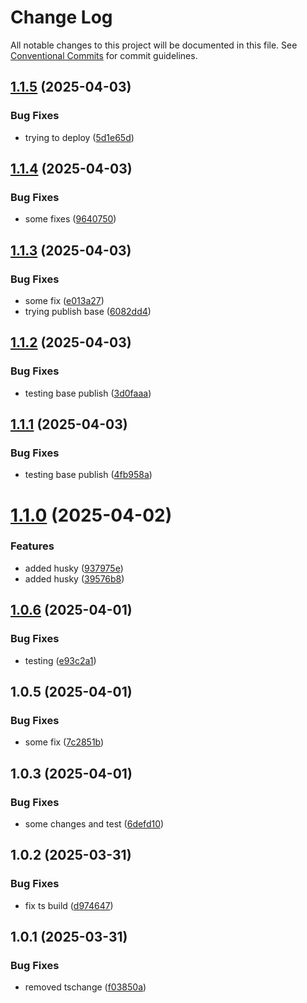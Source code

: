 # Change Log

All notable changes to this project will be documented in this file.
See [Conventional Commits](https://conventionalcommits.org) for commit guidelines.

## [1.1.5](https://github.com/ab-ui-tools/ab-ui-tools/compare/@ab.uitools/base@1.1.4...@ab.uitools/base@1.1.5) (2025-04-03)

### Bug Fixes

- trying to deploy ([5d1e65d](https://github.com/ab-ui-tools/ab-ui-tools/commit/5d1e65d88ab70ff3296de7886a82d92a02742cbf))

## [1.1.4](https://github.com/ab-ui-tools/ab-ui-tools/compare/@ab.uitools/base@1.1.3...@ab.uitools/base@1.1.4) (2025-04-03)

### Bug Fixes

- some fixes ([9640750](https://github.com/ab-ui-tools/ab-ui-tools/commit/964075075848bbdc0efe5b2980cc8958c92482e5))

## [1.1.3](https://github.com/ab-ui-tools/ab-ui-tools/compare/@ab.uitools/base@1.1.2...@ab.uitools/base@1.1.3) (2025-04-03)

### Bug Fixes

- some fix ([e013a27](https://github.com/ab-ui-tools/ab-ui-tools/commit/e013a27a4240c7ba14f01c0e9d755d3dc1bc2de1))
- trying publish base ([6082dd4](https://github.com/ab-ui-tools/ab-ui-tools/commit/6082dd4b009611213c1aad717593a3b8414d6031))

## [1.1.2](https://github.com/ab-ui-tools/ab-ui-tools/compare/@ab.uitools/base@1.1.1...@ab.uitools/base@1.1.2) (2025-04-03)

### Bug Fixes

- testing base publish ([3d0faaa](https://github.com/ab-ui-tools/ab-ui-tools/commit/3d0faaa4d15d7f1eade2fe8820c53fd6abde0a3f))

## [1.1.1](https://github.com/ab-ui-tools/ab-ui-tools/compare/@ab.uitools/base@1.1.0...@ab.uitools/base@1.1.1) (2025-04-03)

### Bug Fixes

- testing base publish ([4fb958a](https://github.com/ab-ui-tools/ab-ui-tools/commit/4fb958ac7626e10d1c1e4dbbcd48f5dd9ce3cde9))

# [1.1.0](https://github.com/ab-ui-tools/ab-ui-tools/compare/@ab.uitools/base@1.0.6...@ab.uitools/base@1.1.0) (2025-04-02)

### Features

- added husky ([937975e](https://github.com/ab-ui-tools/ab-ui-tools/commit/937975e396acfa8c7ca8dc3cdf435537f619d6ed))
- added husky ([39576b8](https://github.com/ab-ui-tools/ab-ui-tools/commit/39576b8c0fe703922936880e827da35bafaf1cdf))

## [1.0.6](https://github.com/ab-ui-tools/ab-ui-tools/compare/@ab.uitools/base@1.0.5...@ab.uitools/base@1.0.6) (2025-04-01)

### Bug Fixes

- testing ([e93c2a1](https://github.com/ab-ui-tools/ab-ui-tools/commit/e93c2a1dff478c6a987aa2ab9a47645ca0f4dcc8))

## 1.0.5 (2025-04-01)

### Bug Fixes

- some fix ([7c2851b](https://github.com/ab-ui-tools/ab-ui-tools/commit/7c2851bd4e4ccb410eb4f46b7212951badeb9b8e))

## 1.0.3 (2025-04-01)

### Bug Fixes

- some changes and test ([6defd10](https://github.com/ab-ui-tools/ab-ui-tools/commit/6defd102a83188e6e5141d09c5a3d54d2f9ecc59))

## 1.0.2 (2025-03-31)

### Bug Fixes

- fix ts build ([d974647](https://github.com/ab-ui-tools/ab-ui-tools/commit/d9746471f7bdd9a9a5aff67fb83980cf839276b9))

## 1.0.1 (2025-03-31)

### Bug Fixes

- removed tschange ([f03850a](https://github.com/ab-ui-tools/ab-ui-tools/commit/f03850a834ba5af93b0893fd980ec0d23c2748c4))

